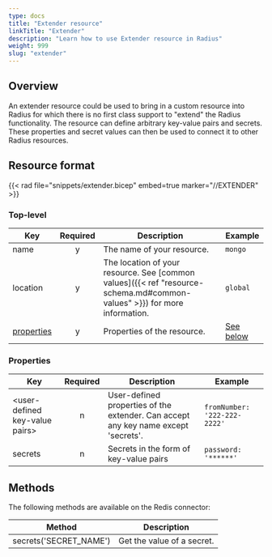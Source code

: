 ```yaml
---
type: docs
title: "Extender resource"
linkTitle: "Extender"
description: "Learn how to use Extender resource in Radius"
weight: 999
slug: "extender"
---
```


## Overview

An extender resource could be used to bring in a custom resource into Radius for which there is no first class support to "extend" the Radius functionality. The resource can define arbitrary key-value pairs and secrets. These properties and secret values can then be used to connect it to other Radius resources.

## Resource format

{{< rad file="snippets/extender.bicep" embed=true marker="//EXTENDER" >}}

### Top-level

| Key  | Required | Description | Example |
|------|:--------:|-------------|---------|
| name | y | The name of your resource. | `mongo`
| location | y | The location of your resource. See [common values]({{< ref "resource-schema.md#common-values" >}}) for more information. | `global`
| [properties](#properties) | y | Properties of the resource. | [See below](#properties)

### Properties

| Key  | Required | Description | Example |
|------|:--------:|-------------|---------|
| \<user-defined key-value pairs\> | n | User-defined properties of the extender. Can accept any key name except 'secrets'. | `fromNumber: '222-222-2222'`
| secrets | n | Secrets in the form of key-value pairs | `password: '******'`

## Methods

The following methods are available on the Redis connector:

| Method | Description |
|--------|-------------|
| secrets('SECRET_NAME') | Get the value of a secret. |
